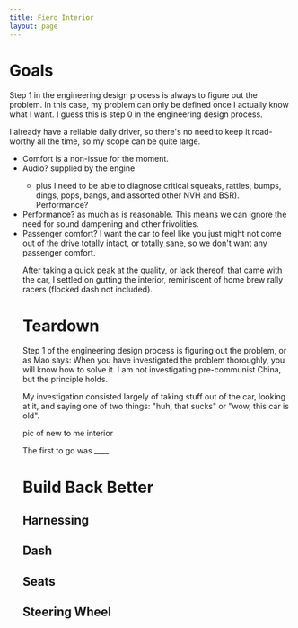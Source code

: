 ```yaml
---
title: Fiero Interior
layout: page
---
```

# Goals

Step 1 in the engineering design process is always to figure out the problem. In this case, my problem can only be defined once I actually know what I want. I guess this is step 0 in the engineering design process.

I already have a reliable daily driver, so there's no need to keep it road-worthy all the time, so my scope can be quite large.
<ul>
<li> Comfort is a non-issue for the moment. </li>
<li> Audio? supplied by the engine</li>
	<ul><li>plus I need to be able to diagnose critical squeaks, rattles, bumps, dings, pops, bangs, and assorted other NVH and BSR). Performance?</li></ul>
<li> Performance? as much as is reasonable. This means we can ignore the need for sound dampening and other frivolities.
<li> Passenger comfort? I want the car to feel like you just might not come out of the drive totally intact, or totally sane, so we don't want any passenger comfort.

After taking a quick peak at the quality, or lack thereof, that came with the car, I settled on  gutting the interior, reminiscent of home brew rally racers (flocked dash not included).

# Teardown

Step 1 of the engineering design process is figuring out the problem, or as Mao says: When you have investigated the problem thoroughly, you will know how to solve it. I am not investigating pre-communist China, but the principle holds. 

My investigation consisted largely of taking stuff out of the car, looking at it, and saying one of two things: "huh, that sucks" or "wow, this car is old".

pic of new to me interior

The first to go was ____.

# Build Back Better

## Harnessing

## Dash

## Seats

## Steering Wheel